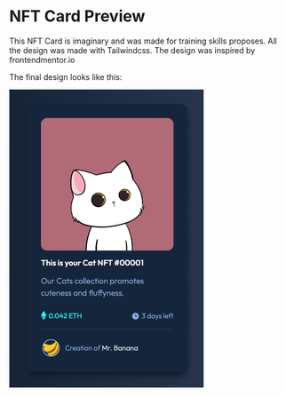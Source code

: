 # NFT Card Preview
This NFT Card is imaginary and was made for training skills proposes. All the design was made with Tailwindcss. The design was inspired by frontendmentor.io

The final design looks like this:

<img src="https://github.com/cstrecht/nft-card/blob/master/docs/myprint.png" alt="drawing" width="350"/>

